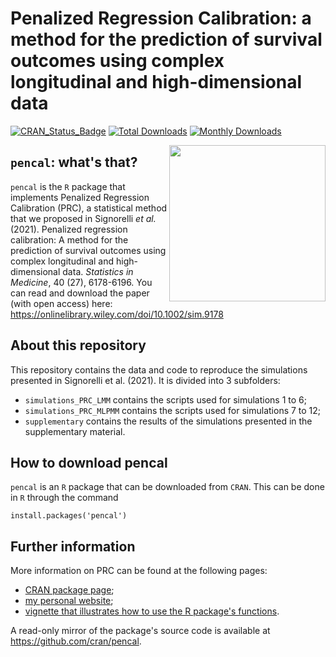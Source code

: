 # Penalized Regression Calibration: a method for the prediction of survival outcomes using complex longitudinal and high-dimensional data

[![CRAN_Status_Badge](http://www.r-pkg.org/badges/version/pencal)](https://cran.r-project.org/package=pencal)
[![Total Downloads](http://cranlogs.r-pkg.org/badges/grand-total/pencal?color=orange)](http://cranlogs.r-pkg.org/badges/grand-total/pencal)
[![Monthly Downloads](http://cranlogs.r-pkg.org/badges/pencal)](http://cranlogs.r-pkg.org/badges/pencal)

<img src="https://user-images.githubusercontent.com/20061736/162180793-072613f0-a93e-4ef6-b0c4-b8d8a45d770a.png" align="right" alt="" width="250" />

## `pencal`: what's that?
`pencal` is the `R` package that implements Penalized Regression Calibration (PRC), a statistical method that we proposed in Signorelli *et al.* (2021). Penalized regression calibration: A method for the prediction of survival outcomes using complex longitudinal and high-dimensional data. *Statistics in Medicine*, 40 (27), 6178-6196. 
You can read and download the paper (with open access) here: https://onlinelibrary.wiley.com/doi/10.1002/sim.9178

## About this repository
This repository contains the data and code to reproduce the simulations presented in Signorelli et al. (2021). It is divided into 3 subfolders:

* `simulations_PRC_LMM` contains the scripts used for simulations 1 to 6;
* `simulations_PRC_MLPMM` contains the scripts used for simulations 7 to 12;
* `supplementary` contains the results of the simulations presented in the supplementary material.

## How to download pencal
`pencal` is an `R` package that can be downloaded from `CRAN`. This can be done in `R` through the command 
```
install.packages('pencal')
```

## Further information
More information on PRC can be found at the following pages:
* [CRAN package page](https://cran.r-project.org/web/packages/pencal/index.html);
* [my personal website](https://mirkosignorelli.github.io/r.html);
* [vignette that illustrates how to use the R package's functions](https://cran.r-project.org/web/packages/pencal/vignettes/pencal-vignette.html).

A read-only mirror of the package's source code is available at https://github.com/cran/pencal.

